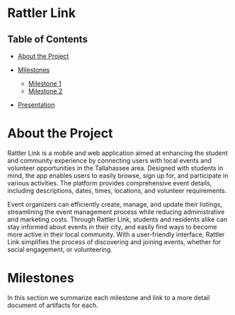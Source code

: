 # Rattler Link
## Table of Contents
- [About the Project](#about-the-project)
- [Milestones](#milestones)
    - [Milestone 1](#milestone-1)
    - [Milestone 2](#milestone-2)
    
- [Presentation](#presentation)


# About the Project
Rattler Link is a mobile and web application aimed at enhancing the student and community experience by connecting users with local events and volunteer opportunities in the Tallahassee area. Designed with students in mind, the app enables users to easily browse, sign up for, and participate in various activities. The platform provides comprehensive event details, including descriptions, dates, times, locations, and volunteer requirements.

Event organizers can efficiently create, manage, and update their listings, streamlining the event management process while reducing administrative and marketing costs. Through Rattler Link, students and residents alike can stay informed about events in their city, and easily find ways to become more active in their local community. With a user-friendly interface, Rattler Link simplifies the process of discovering and joining events, whether for social engagement, or volunteering.

# Milestones
In this section we summarize each milestone and link to a more detail document of artifacts for each.
